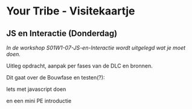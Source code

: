 # Your Tribe - Visitekaartje

## JS en Interactie (Donderdag)

_In de workshop S01W1-07-JS-en-Interactie wordt uitgelegd wat je moet doen._


Uitleg opdracht, aanpak per fases van de DLC en bronnen.

Dit gaat over de Bouwfase en testen(?):

Iets met javascript doen 

en een mini PE introductie
